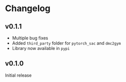 # Changelog

## v0.1.1
- Multiple bug fixes
- Added `third_party` folder for `pytorch_sac` and `dmc2gym` 
- Library now available in `pypi`

## v0.1.0

Initial release